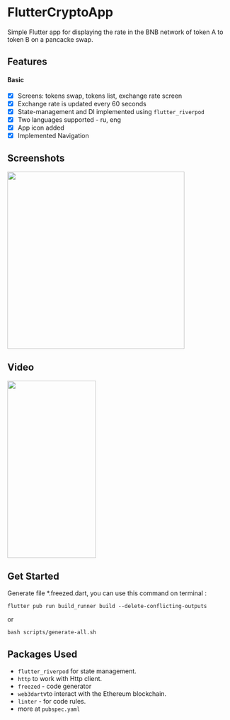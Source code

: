# FlutterCryptoApp
Simple Flutter app for displaying the rate in the BNB network of token A to token B on a pancacke swap.
## Features
#### Basic
- [x] Screens: tokens swap, tokens list, exchange rate screen
- [x] Exchange rate is updated every 60 seconds
- [X] State-management and DI implemented using `flutter_riverpod`
- [x] Two languages supported - ru, eng
- [x] App icon added
- [X] Implemented Navigation

## Screenshots
<p float="left">
<img src="https://github.com/olndl/crypto_app/blob/f/logic/screenshots/screens.png" height="400"/>
</p>

## Video
<img src="https://github.com/olndl/crypto_app/blob/f/logic/screenshots/video.gif" width="200" height="400"/>

## Get Started
Generate file *.freezed.dart, you can use this command on terminal :

`flutter pub run build_runner build --delete-conflicting-outputs`

or 

`bash scripts/generate-all.sh`


## Packages Used

- `flutter_riverpod` for state management.
- `http` to work with Http client.
- `freezed` - code generator
- `web3dart`vto interact with the Ethereum blockchain.
- `linter` - for code rules.
- more at `pubspec.yaml`
